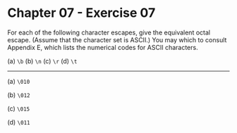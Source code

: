# Chapter 07 - Exercise 07

For each of the following character escapes, give the equivalent octal escape. (Assume that the character set is ASCII.) You may which to consult Appendix E, which lists the numerical codes for ASCII characters.

(a) `\b`
(b) `\n`
(c) `\r`
(d) `\t`

---

(a) `\010`  

(b) `\012`  

(c) `\015`  

(d) `\011`
